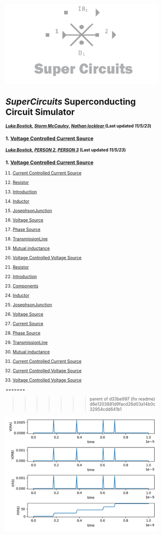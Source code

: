 ![A quick mockup of what the area might look like](/img/external_image.png)

# *SuperCircuits* Superconducting Circuit Simulator

#### *[Luka Bostick](https:/ithub.com/LukaBostick)*, *[Storm McCauley](https://thub.com/StormMcCauley)*, *[Nathan locklear ](https:/g/hub.com/Nathanos4)* (Last updated *11/5/23*)
 ###   1. [Voltage Controlled Current Source](#VoltageControlledCurrentSource)

#### *[Luka Bostick](https:/ithub.com/LukaBostick)*, *[PERSON 2](https://thub.com/Person2)*, *[PERSON 3](https:/g/hub.com/Person3)* (Last updated *11/5/23*)


 ###   1. [Voltage Controlled Current Source](#VoltageControlledCurrentSource)

11. [Current Controlled Current Source](/ocs/SuperCircuits/Components/CurrentControlledCurrentSource.md)
1. [Resistor](/ocs/SuperCircuits/Components/Resistor.md)
1. [Introduction](/OpenCircuits/README.md)
1. [Inductor](/ocs/SuperCircuits/Components/Inductor.md)
1. [JosephsonJunction](/ocs/SuperCircuits/Components/JosephsonJunction.md)
1. [Voltage Source](/ocs/SuperCircuits/Components/VoltageSource.md)
1. [Phase Source](/ocs/SuperCircuits/Components/PhaseSource.md)
1. [TransmissionLine](/ocs/SuperCircuits/Components/TransmissionLine.md)
1. [Mutual inductance](/ocs/SuperCircuits/Components/Mutualinductance.md)
1. [Voltage Controlled Voltage Source](/ocs/SuperCircuits/Components/VoltageControlledCurrentSource.md)

1. [Resistor](#Resistor)
1. [Introduction](#introduction)
2. [Components](#Components)
1. [Inductor](#Inductor)
1. [JosephsonJunction](#JosephsonJunction)
1. [Voltage Source](#VoltageSource)
1. [Current Source](#CurrentSource)
1. [Phase Source](#PhaseSource)
1. [TransmissionLine](#TransmissionLine)
1. [Mutual inductance](#Mutualinductance)
1. [Current Controlled Current Source](#CurrentControlledCurrentSource)
1. [Current Controlled Voltage Source](#CurrentControlledVoltageSource)
1. [Voltage Controlled Voltage Source](#VoltageControlledVoltageSource)

=======
>>>>>>> parent of d33be997 (fix readme)
>>>>>>> d6e1203881d9facd26d03a14b0c32954cdd641b1


![A quick mockup of what the area might look like](/img/vccs_figure.png)
